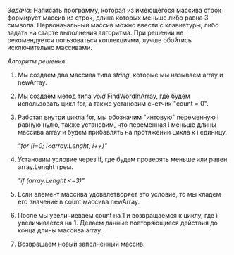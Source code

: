 *Задача*: Написать программу, которая из имеющегося массива строк формирует массив из строк, длина которых меньше либо равна 3 символа. Первоначальный массив можно ввести с клавиатуры, либо задать на старте выполнения алгоритма. При решении не рекомендуется пользоваться коллекциями, лучше обойтись исключительно массивами.

*Алгоритм решения*:

1. Мы создаем два массива типа *string*, которые мы называем array и newArray. 
2. Мы создаем метод типа *void* FindWordInArray, где будем использовать цикл for, а также установим счетчик "count = 0".
3. Работая внутри цикла for, мы обозначим "интовую" переменную i равную нулю, также установим, что переменная i меньше длины массива array и будем прибавлять на протяжении цикла к i единицу.

   *"for (i=0; i<array.Lenght; i++)"*

4. Установим условие через if, где будем проверять меньше или равен  array.Lenght трем.

   *"if (array.Lenght <=3)"*

5. Если элемент массива удоввлетворяет это условие, то мы кладем его значение в count массива newArray.
6. После мы увеличиеваем count на 1 и возвращаемся к циклу, где i увеличивается на 1.
Делаем данные повторяющиеся действия до конца длины  массива array.
7. Возвращаем новый заполненный массив.

